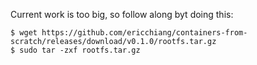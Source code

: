 Current work is too big, so follow along byt doing this:

```
$ wget https://github.com/ericchiang/containers-from-scratch/releases/download/v0.1.0/rootfs.tar.gz
$ sudo tar -zxf rootfs.tar.gz
```